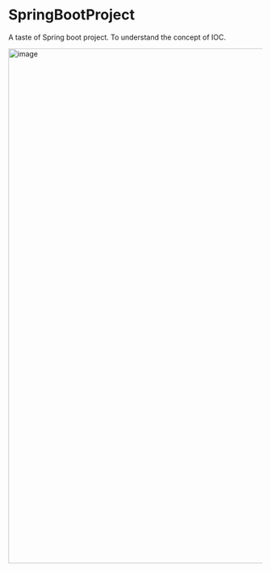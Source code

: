 # SpringBootProject
A taste of Spring boot project. To understand the concept of IOC.

<img width="1021" alt="image" src="https://github.com/user-attachments/assets/5247d016-57b8-4c5b-a6a3-4e656aa5d089">

